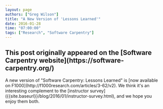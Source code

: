 ```yaml
---
layout: page
authors: ["Greg Wilson"]
title: "A New Version of 'Lessons Learned'"
date: 2016-01-28
time: "07:00:00"
tags: ["Research", "Software Carpentry"]
---
```


<h2>This post originally appeared on the [Software Carpentry website](https://software-carpentry.org/)</h2>
A new version of "Software Carpentry: Lessons Learned" is
[now available on F1000](http://f1000research.com/articles/3-62/v2).
We think it's an interesting complement to
the [instructor survey]({{site.baseurl}}/blog/2016/01/instructor-survey.html),
and we hope you enjoy them both.
